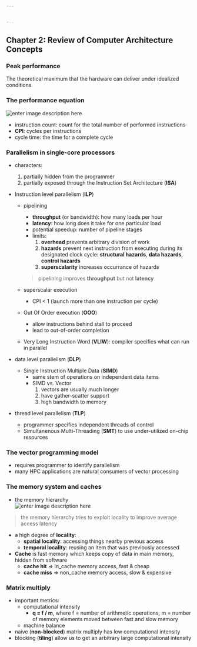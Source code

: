 ```yaml
---


---
```


<h2 id="chapter-2-review-of-computer-architecture-concepts">Chapter 2: Review of Computer Architecture Concepts</h2>
<h3 id="peak-performance">Peak performance</h3>
<p>The theoretical maximum that the hardware can deliver under idealized conditions</p>
<h3 id="the-performance-equation">The performance equation</h3>
<p><img src="https://lh3.googleusercontent.com/86hOMvK-_AwCmHuhCnT3jDNSFBGLFtg86npjNAC4vc0MiJN9Oq4tA90lzgQwmvROK0vVXVLcNf0" alt="enter image description here"></p>
<ul>
<li>instruction count: count for the total number of performed instructions</li>
<li><strong>CPI</strong>: cycles per instructions</li>
<li>cycle time: the time for a complete cycle</li>
</ul>
<h3 id="parallelism-in-single-core-processors">Parallelism in single-core processors</h3>
<ul>
<li>
<p>characters:</p>
<ol>
<li>partially hidden from the programmer</li>
<li>partially exposed through the Instruction Set Architecture (<strong>ISA</strong>)</li>
</ol>
</li>
<li>
<p>Instruction level parallelism (<strong>ILP</strong>)</p>
<ul>
<li>
<p>pipelining</p>
<ul>
<li><strong>throughput</strong> (or bandwidth): how many loads per hour</li>
<li><strong>latency</strong>: how long does it take for one particular load</li>
<li>potential speedup: number of pipeline stages</li>
<li>limits:
<ol>
<li><strong>overhead</strong> prevents arbitrary division of work</li>
<li><strong>hazards</strong> prevent next instruction from executing during its designated clock cycle: <strong>structural hazards</strong>, <strong>data hazards</strong>, <strong>control hazards</strong></li>
<li><strong>superscalarity</strong> increases occurrance of hazards</li>
</ol>
</li>
</ul>
<blockquote>
<p>pipelining improves <strong>throughput</strong> but not <strong>latency</strong></p>
</blockquote>
</li>
<li>
<p>superscalar execution</p>
<ul>
<li>CPI &lt; 1 (launch more than one instruction per cycle)</li>
</ul>
</li>
<li>
<p>Out Of Order execution (<strong>OOO</strong>)</p>
<ul>
<li>allow instructions behind stall to proceed</li>
<li>lead to out-of-order completion</li>
</ul>
</li>
<li>
<p>Very Long Instruction Word (<strong>VLIW</strong>): compiler specifies what can run in parallel</p>
</li>
</ul>
</li>
<li>
<p>data level parallelism (<strong>DLP</strong>)</p>
<ul>
<li>Single Instruction Multiple Data (<strong>SIMD</strong>)
<ul>
<li>same stem of operations on independent data items</li>
<li>SIMD vs. Vector
<ol>
<li>vectors are usually much longer</li>
<li>have gather-scatter support</li>
<li>high bandwidth to memory</li>
</ol>
</li>
</ul>
</li>
</ul>
</li>
<li>
<p>thread level parallelism (<strong>TLP</strong>)</p>
<ul>
<li>programmer specifies independent threads of control</li>
<li>Simultanenous Multi-Threading (<strong>SMT</strong>) to use under-utilized on-chip resources</li>
</ul>
</li>
</ul>
<h3 id="the-vector-programming-model">The vector programming model</h3>
<ul>
<li>requires programmer to identify parallelism</li>
<li>many HPC applications are natural consumers of vector processing</li>
</ul>
<h3 id="the-memory-system-and-caches">The memory system and caches</h3>
<ul>
<li>the memory hierarchy<br>
<img src="https://lh3.googleusercontent.com/8OYeYl7HlV_YG-bZi3FY8Po9G3va9BqNxc6SSLsqWV381BjiQvkl-xChwYAbqQlxxhOE6SZuvhc" alt="enter image description here"></li>
</ul>
<blockquote>
<p>the memory hierarchy tries to exploit locality to improve average access latency</p>
</blockquote>
<ul>
<li>a high degree of <strong>locality</strong>:
<ul>
<li><strong>spatial locality</strong>: accessing things nearby previous access</li>
<li><strong>temporal locality</strong>: reusing an item that was previously accessed</li>
</ul>
</li>
<li><strong>Cache</strong> is fast memory which keeps copy of data in main memory, hidden from software
<ul>
<li><strong>cache hit</strong> =&gt; in_cache memory access, fast &amp; cheap</li>
<li><strong>cache miss</strong> =&gt; non_cache memory access, slow &amp; expensive</li>
</ul>
</li>
</ul>
<h3 id="matrix-multiply">Matrix multiply</h3>
<ul>
<li>important metrics:
<ul>
<li>computational intensity
<ul>
<li><strong>q = f / m</strong>, where f = number of arithmetic operations, m = number of memory elements moved between fast and slow memory</li>
</ul>
</li>
<li>machine balance</li>
</ul>
</li>
<li>naive (<strong>non-blocked</strong>) matrix multiply has low computational intensity</li>
<li>blocking (<strong>tiling</strong>) allow us to get an arbitrary large computational intensity</li>
</ul>

